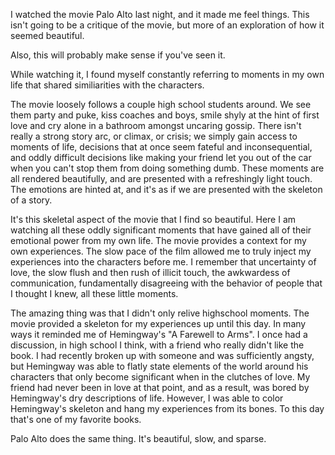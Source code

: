 

I watched the movie Palo Alto last night, and it made me feel things.  This isn't going to be a critique of the movie, but more of an exploration of how it seemed beautiful.

Also, this will probably make sense if you've seen it.

While watching it, I found myself constantly referring to moments in my own life that shared similiarities with the characters. 

The movie loosely follows a couple high school students around.  We see them party and puke, kiss coaches and boys, smile shyly at the hint of first love and cry alone in a bathroom amongst uncaring gossip. There isn't really a strong story arc, or climax, or crisis; we simply gain access to moments of life, decisions that at once seem fateful and inconsequential, and oddly difficult decisions like making your friend let you out of the car when you can't stop them from doing something dumb. These moments are all rendered beautifully, and are presented with a refreshingly light touch. The emotions are hinted at, and it's as if we are presented with the skeleton of a story.

It's this skeletal aspect of the movie that I find so beautiful. Here I am watching all these oddly significant moments that have gained all of their emotional power from my own life. The movie provides a context for my own experiences.  The slow pace of the film allowed me to truly inject my experiences into the characters before me. I remember that uncertainty of love, the slow flush and then rush of illicit touch, the awkwardess of communication, fundamentally disagreeing with the behavior of people that I thought I knew, all these little moments.  

The amazing thing was that I didn't only relive highschool moments. The movie provided a skeleton for my experiences up until this day. In many ways it reminded me of Hemingway's "A Farewell to Arms".  I once had a discussion, in high school I think, with a friend who really didn't like the book. I had recently broken up with someone and was sufficiently angsty, but Hemingway was able to flatly state elements of the world around his characters that only become significant when in the clutches of love. My friend had never been in love at that point, and as a result, was bored by Hemingway's dry descriptions of life.  However, I was able to color Hemingway's skeleton and hang my experiences from its bones. To this day that's one of my favorite books.

Palo Alto does the same thing. It's beautiful, slow, and sparse. 
